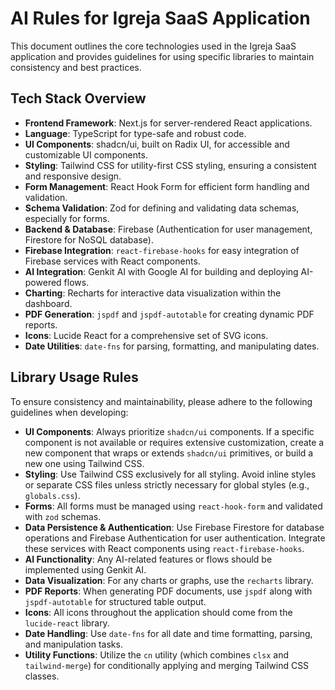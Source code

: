 # AI Rules for Igreja SaaS Application

This document outlines the core technologies used in the Igreja SaaS application and provides guidelines for using specific libraries to maintain consistency and best practices.

## Tech Stack Overview

*   **Frontend Framework**: Next.js for server-rendered React applications.
*   **Language**: TypeScript for type-safe and robust code.
*   **UI Components**: shadcn/ui, built on Radix UI, for accessible and customizable UI components.
*   **Styling**: Tailwind CSS for utility-first CSS styling, ensuring a consistent and responsive design.
*   **Form Management**: React Hook Form for efficient form handling and validation.
*   **Schema Validation**: Zod for defining and validating data schemas, especially for forms.
*   **Backend & Database**: Firebase (Authentication for user management, Firestore for NoSQL database).
*   **Firebase Integration**: `react-firebase-hooks` for easy integration of Firebase services with React components.
*   **AI Integration**: Genkit AI with Google AI for building and deploying AI-powered flows.
*   **Charting**: Recharts for interactive data visualization within the dashboard.
*   **PDF Generation**: `jspdf` and `jspdf-autotable` for creating dynamic PDF reports.
*   **Icons**: Lucide React for a comprehensive set of SVG icons.
*   **Date Utilities**: `date-fns` for parsing, formatting, and manipulating dates.

## Library Usage Rules

To ensure consistency and maintainability, please adhere to the following guidelines when developing:

*   **UI Components**: Always prioritize `shadcn/ui` components. If a specific component is not available or requires extensive customization, create a new component that wraps or extends `shadcn/ui` primitives, or build a new one using Tailwind CSS.
*   **Styling**: Use Tailwind CSS exclusively for all styling. Avoid inline styles or separate CSS files unless strictly necessary for global styles (e.g., `globals.css`).
*   **Forms**: All forms must be managed using `react-hook-form` and validated with `zod` schemas.
*   **Data Persistence & Authentication**: Use Firebase Firestore for database operations and Firebase Authentication for user authentication. Integrate these services with React components using `react-firebase-hooks`.
*   **AI Functionality**: Any AI-related features or flows should be implemented using Genkit AI.
*   **Data Visualization**: For any charts or graphs, use the `recharts` library.
*   **PDF Reports**: When generating PDF documents, use `jspdf` along with `jspdf-autotable` for structured table output.
*   **Icons**: All icons throughout the application should come from the `lucide-react` library.
*   **Date Handling**: Use `date-fns` for all date and time formatting, parsing, and manipulation tasks.
*   **Utility Functions**: Utilize the `cn` utility (which combines `clsx` and `tailwind-merge`) for conditionally applying and merging Tailwind CSS classes.